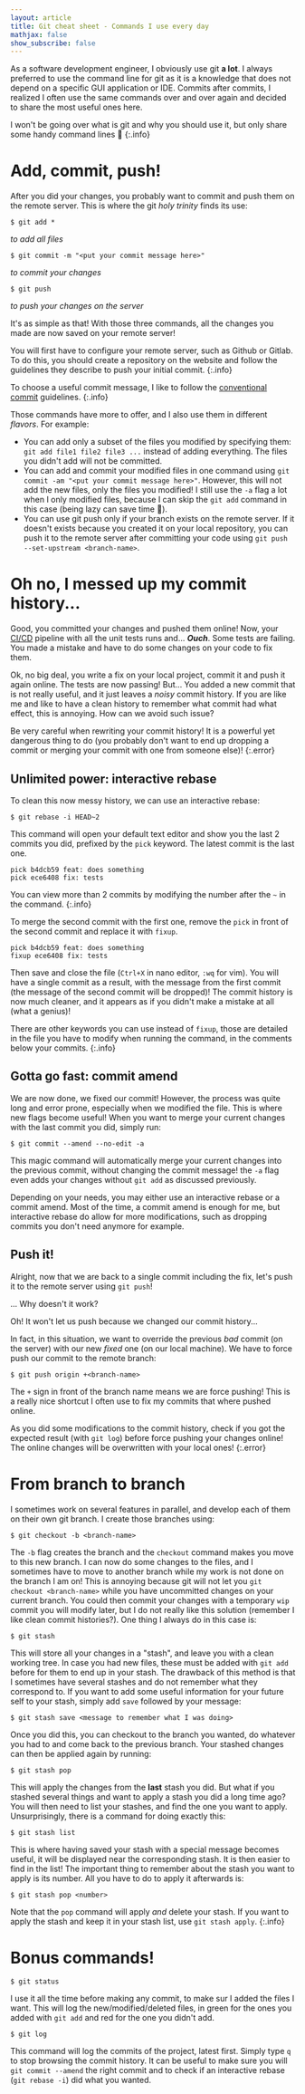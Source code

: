 ```yaml
---
layout: article
title: Git cheat sheet - Commands I use every day
mathjax: false
show_subscribe: false
---
```


As a software development engineer, I obviously use git **a lot**. I always preferred to use the command line for git as it is a knowledge that does not depend on a specific GUI application or IDE. Commits after commits, I realized I often use the same commands over and over again and decided to share the most useful ones here.

<!--more-->

I won't be going over what is git and why you should use it, but only share some handy command lines :slightly_smiling_face:
{:.info}

# Add, commit, push!

After you did your changes, you probably want to commit and push them on the remote server. This is where the git *holy trinity* finds its use:

```console
$ git add *
```
*to add all files*

```console
$ git commit -m "<put your commit message here>"
```
*to commit your changes*

```console
$ git push
```
*to push your changes on the server*

It's as simple as that! With those three commands, all the changes you made are now saved on your remote server!

You will first have to configure your remote server, such as Github or Gitlab. To do this, you should create a repository on the website and follow the guidelines they describe to push your initial commit.
{:.info}

To choose a useful commit message, I like to follow the [conventional commit](https://www.conventionalcommits.org/en/v1.0.0/#summary) guidelines.
{:.info}

Those commands have more to offer, and I also use them in different *flavors*. For example:
- You can add only a subset of the files you modified by specifying them: `git add file1 file2 file3 ...` instead of adding everything. The files you didn't add will not be committed.
- You can add and commit your modified files in one command using `git commit -am "<put your commit message here>"`. However, this will not add the new files, only the files you modified! I still use the `-a` flag a lot when I only modified files, because I can skip the `git add` command in this case (being lazy can save time :slightly_smiling_face:).
- You can use git push only if your branch exists on the remote server. If it doesn't exists because you created it on your local repository, you can push it to the remote server after committing your code using `git push --set-upstream <branch-name>`.

# Oh no, I messed up my commit history...

Good, you committed your changes and pushed them online! Now, your [CI/CD](https://en.wikipedia.org/wiki/CI/CD) pipeline with all the unit tests runs and... ***Ouch***. Some tests are failing. You made a mistake and have to do some changes on your code to fix them.

Ok, no big deal, you write a fix on your local project, commit it and push it again online. The tests are now passing! But... You added a new commit that is not really useful, and it just leaves a *noisy* commit history. If you are like me and like to have a clean history to remember what commit had what effect, this is annoying. How can we avoid such issue?

Be very careful when rewriting your commit history! It is a powerful yet dangerous thing to do (you probably don't want to end up dropping a commit or merging your commit with one from someone else)!
{:.error}

## Unlimited power: interactive rebase

To clean this now messy history, we can use an interactive rebase:
```console
$ git rebase -i HEAD~2
```

This command will open your default text editor and show you the last 2 commits you did, prefixed by the `pick` keyword. The latest commit is the last one.
```
pick b4dcb59 feat: does something
pick ece6408 fix: tests
```

You can view more than 2 commits by modifying the number after the `~` in the command.
{:.info}

To merge the second commit with the first one, remove the `pick` in front of the second commit and replace it with `fixup`.
```
pick b4dcb59 feat: does something
fixup ece6408 fix: tests
```

Then save and close the file (`Ctrl+X` in nano editor, `:wq` for vim). You will have a single commit as a result, with the message from the first commit (the message of the second commit will be dropped)! The commit history is now much cleaner, and it appears as if you didn't make a mistake at all (what a genius)!

There are other keywords you can use instead of `fixup`, those are detailed in the file you have to modify when running the command, in the comments below your commits.
{:.info}

## Gotta go fast: commit amend

We are now done, we fixed our commit! However, the process was quite long and error prone, especially when we modified the file. This is where new flags become useful! When you want to merge your current changes with the last commit you did, simply run:

```console
$ git commit --amend --no-edit -a
```

This magic command will automatically merge your current changes into the previous commit, without changing the commit message! the `-a` flag even adds your changes without `git add` as discussed previously.

Depending on your needs, you may either use an interactive rebase or a commit amend. Most of the time, a commit amend is enough for me, but interactive rebase do allow for more modifications, such as dropping commits you don't need anymore for example.

## Push it!

Alright, now that we are back to a single commit including the fix, let's push it to the remote server using `git push`!

... Why doesn't it work?

Oh! It won't let us push because we changed our commit history...

In fact, in this situation, we want to override the previous *bad* commit (on the server) with our new *fixed* one (on our local machine). We have to force push our commit to the remote branch:
```console
$ git push origin +<branch-name>
```

The `+` sign in front of the branch name means we are force pushing! This is a really nice shortcut I often use to fix my commits that where pushed online.

As you did some modifications to the commit history, check if you got the expected result (with `git log`) before force pushing your changes online! The online changes will be overwritten with your local ones!
{:.error}

# From branch to branch

I sometimes work on several features in parallel, and develop each of them on their own git branch. I create those branches using:
```console
$ git checkout -b <branch-name>
```

The `-b` flag creates the branch and the `checkout` command makes you move to this new branch. I can now do some changes to the files, and I sometimes have to move to another branch while my work is not done on the branch I am on! This is annoying because git will not let you `git checkout <branch-name>` while you have uncommitted changes on your current branch. You could then commit your changes with a temporary `wip` commit you will modify later, but I do not really like this solution (remember I like clean commit histories?). One thing I always do in this case is:
```console
$ git stash
```

This will store all your changes in a "stash", and leave you with a clean working tree. In case you had new files, these must be added with `git add` before for them to end up in your stash. The drawback of this method is that I sometimes have several stashes and do not remember what they correspond to. If you want to add some useful information for your future self to your stash, simply add `save` followed by your message:
```console
$ git stash save <message to remember what I was doing>
```

Once you did this, you can checkout to the branch you wanted, do whatever you had to and come back to the previous branch. Your stashed changes can then be applied again by running:
```console
$ git stash pop
```

This will apply the changes from the **last** stash you did. But what if you stashed several things and want to apply a stash you did a long time ago? You will then need to list your stashes, and find the one you want to apply. Unsurprisingly, there is a command for doing exactly this:
```console
$ git stash list
```

This is where having saved your stash with a special message becomes useful, it will be displayed near the corresponding stash. It is then easier to find in the list! The important thing to remember about the stash you want to apply is its number. All you have to do to apply it afterwards is:
```console
$ git stash pop <number>
```

Note that the `pop` command will apply *and* delete your stash. If you want to apply the stash and keep it in your stash list, use `git stash apply`.
{:.info}

# Bonus commands!

```console
$ git status
```
I use it all the time before making any commit, to make sur I added the files I want. This will log the new/modified/deleted files, in green for the ones you added with `git add` and red for the one you didn't add.

```console
$ git log
```
This command will log the commits of the project, latest first. Simply type `q` to stop browsing the commit history. It can be useful to make sure you will `git commit --amend` the right commit and to check if an interactive rebase (`git rebase -i`) did what you wanted.
